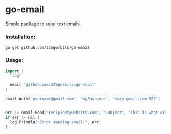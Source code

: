 # go-email

Simple package to send text emails.

### Installation:

`go get github.com/325gerbils/go-email`

### Usage:

```go
import (
  "log"

  email "github.com/325gerbils/go-email"
)

email.Auth("username@gmail.com", "myPassword", "smtp.gmail.com:587")


err := email.Send("recipient@website.com", "Subject", "This is what will appear in the email body")
if err != nil {
  log.Println("Error sending email:", err)
}
```
